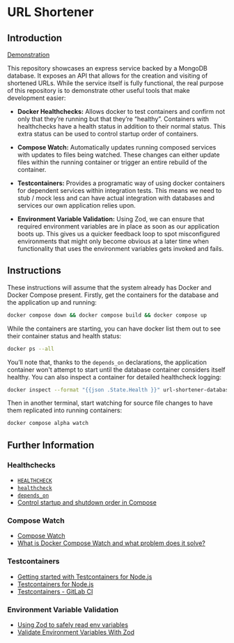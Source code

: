 # URL Shortener

## Introduction

[Demonstration](https://github.com/anthonyhastings/url-shortener/assets/167421/56ee1a3b-3f47-46ff-9213-f837775284af)

This repository showcases an express service backed by a MongoDB database. It exposes an API that allows for the creation and visiting of shortened URLs. While the service itself is fully functional, the real purpose of this repository is to demonstrate other useful tools that make development easier:

- **Docker Healthchecks:** Allows docker to test containers and confirm not only that they’re running but that they’re “healthy”. Containers with healthchecks have a health status in addition to their normal status. This extra status can be used to control startup order of containers.

- **Compose Watch:** Automatically updates running composed services with updates to files being watched. These changes can either update files within the running container or trigger an entire rebuild of the container.

- **Testcontainers:** Provides a programatic way of using docker containers for dependent services within integration tests. This means we need to stub / mock less and can have actual integration with databases and services our own application relies upon.

- **Environment Variable Validation:** Using Zod, we can ensure that required environment variables are in place as soon as our application boots up. This gives us a quicker feedback loop to spot misconfigured environments that might only become obvious at a later time when functionality that uses the environment variables gets invoked and fails.

## Instructions

These instructions will assume that the system already has Docker and Docker Compose present. Firstly, get the containers for the database and the application up and running:

```sh
docker compose down && docker compose build && docker compose up
```

While the containers are starting, you can have docker list them out to see their container status and health status:

```sh
docker ps --all
```

You’ll note that, thanks to the `depends_on` declarations, the application container won't attempt to start until the database container considers itself healthy. You can also inspect a container for detailed healthcheck logging:

```sh
docker inspect --format "{{json .State.Health }}" url-shortener-database-1 | jq
```

Then in another terminal, start watching for source file changes to have them replicated into running containers:

```sh
docker compose alpha watch
```

## Further Information

### Healthchecks

- [`HEALTHCHECK`](https://docs.docker.com/engine/reference/builder/#healthcheck)
- [`healthcheck`](https://docs.docker.com/compose/compose-file/05-services/#healthcheck)
- [`depends_on`](https://docs.docker.com/compose/compose-file/05-services/#depends_on)
- [Control startup and shutdown order in Compose](https://docs.docker.com/compose/startup-order/)

### Compose Watch

- [Compose Watch](https://docs.docker.com/compose/file-watch/)
- [What is Docker Compose Watch and what problem does it solve?](https://collabnix.com/what-is-docker-compose-watch-and-what-problem-does-it-solve/)

### Testcontainers

- [Getting started with Testcontainers for Node.js](https://testcontainers.com/guides/getting-started-with-testcontainers-for-nodejs/)
- [Testcontainers for Node.js](https://node.testcontainers.org/)
- [Testcontainers - GitLab CI](https://java.testcontainers.org/supported_docker_environment/continuous_integration/gitlab_ci/)

### Environment Variable Validation

- [Using Zod to safely read env variables](https://sergiodxa.com/articles/using-zod-to-safely-read-env-variables)
- [Validate Environment Variables With Zod](https://catalins.tech/validate-environment-variables-with-zod/)
